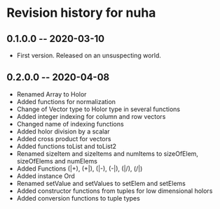 # Revision history for nuha

## 0.1.0.0 -- 2020-03-10

* First version. Released on an unsuspecting world.

## 0.2.0.0 -- 2020-04-08

* Renamed Array to Holor
* Added functions for normalization
* Change of Vector type to Holor type in several functions
* Added integer indexing for column and row vectors
* Changed name of indexing functions
* Added holor division by a scalar
* Added cross product for vectors
* Added functions toList and toList2
* Renamed sizeItem and sizeItems and numItems to sizeOfElem, sizeOfElems and numElems
* Added Functions (|+), (+|), (|-), (-|), (|/), (/|)
* Added instance Ord
* Renamed setValue and setValues to setElem and setElems
* Added constructor functions from tuples for low dimensional holors
* Added conversion functions to tuple types